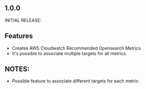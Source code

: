 ## 1.0.0

INITIAL RELEASE:

## Features
* Creates AWS Cloudwatch Recommended Opensearch Metrics
* It's possible to associate multiple targets for all metrics.

## NOTES:
* Possible feature to associate different targets for each metric
